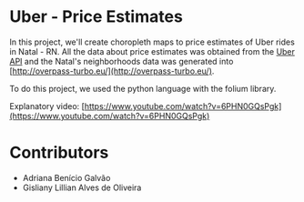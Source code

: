 # Uber - Price Estimates

In this project, we'll create choropleth maps to price estimates of Uber rides in Natal - RN. All the data about price estimates was obtained from the [Uber API](https://developer.uber.com/) and the Natal's neighborhoods data was generated into [http://overpass-turbo.eu/](http://overpass-turbo.eu/).

To do this project, we used the python language with the folium library.

Explanatory video: [https://www.youtube.com/watch?v=6PHN0GQsPgk](https://www.youtube.com/watch?v=6PHN0GQsPgk)


# Contributors

* Adriana Benício Galvão
* Gisliany Lillian Alves de Oliveira
